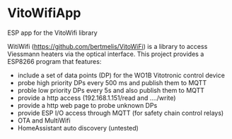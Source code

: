 # VitoWifiApp
 ESP app for the VitoWifi library

WitiWifi (https://github.com/bertmelis/VitoWiFi) is a library to access Viessmann heaters via the optical interface. 
This project provides a ESP8266 program that features: 

- include a set of data points (DP) for the WO1B Vitotronic control device
- probe high priority DPs every 500 ms and publish them to MQTT
- proble low priority DPs every 5s and also publish them to MQTT
- provide a http access (192.168.1.151/read and ..../write)
- provide a http web page to probe unknown DPs
- provide ESP I/O access through MQTT (for safety chain control relays)
- OTA and MultiWifi
- HomeAssistant auto discovery (untested)
